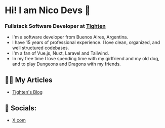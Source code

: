 # Hi! I am Nico Devs 👋

### Fullstack Software Developer at [Tighten](https://tighten.com)

- I'm a software developer from Buenos Aires, Argentina.
- I have 15 years of professional experience. I love clean, organized, and well structured codebases.
- I'm a fan of Vue.js, Nuxt, Laravel and Tailwind.
- In my free time I love spending time with my girlfriend and my old dog, and to play Dungeons and Dragons with my friends.

## 👨‍💻 My Articles

- [Tighten's Blog](https://tighten.com/authors/nico-devs/)

## 🤝 Socials:

- [X.com](https://twitter.com/nicodevs)





